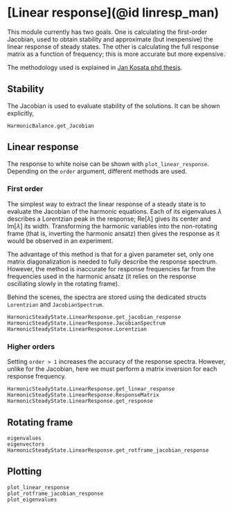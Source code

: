 # [Linear response](@id linresp_man)

This module currently has two goals. One is calculating the first-order Jacobian, used to obtain stability and approximate (but inexpensive) the linear response of steady states. The other is calculating the full response matrix as a function of frequency; this is more accurate but more expensive.

The methodology used is explained in [Jan Kosata phd thesis](https://www.doi.org/10.3929/ethz-b-000589190).

## Stability

The Jacobian is used to evaluate stability of the solutions. It can be shown explicitly,

```@docs; canonical=false
HarmonicBalance.get_Jacobian
```

## Linear response

The response to white noise can be shown with `plot_linear_response`. Depending on the `order` argument, different methods are used.

### First order

The simplest way to extract the linear response of a steady state is to evaluate the Jacobian of the harmonic equations. Each of its eigenvalues $\lambda$ describes a Lorentzian peak in the response; $\text{Re}[\lambda]$ gives its center and $\text{Im}[\lambda]$ its width. Transforming the harmonic variables into the non-rotating frame (that is, inverting the harmonic ansatz) then gives the response as it would be observed in an experiment.

The advantage of this method is that for a given parameter set, only one matrix diagonalization is needed to fully describe the response spectrum. However, the method is inaccurate for response frequencies far from the frequencies used in the harmonic ansatz (it relies on the response oscillating slowly in the rotating frame).

Behind the scenes, the spectra are stored using the dedicated structs `Lorentzian` and `JacobianSpectrum`.

```@docs; canonical=false
HarmonicSteadyState.LinearResponse.get_jacobian_response
HarmonicSteadyState.LinearResponse.JacobianSpectrum
HarmonicSteadyState.LinearResponse.Lorentzian
```

### Higher orders

Setting `order > 1` increases the accuracy of the response spectra. However, unlike for the Jacobian, here we must perform a matrix inversion for each response frequency.  

```@docs; canonical=false
HarmonicSteadyState.LinearResponse.get_linear_response
HarmonicSteadyState.LinearResponse.ResponseMatrix
HarmonicSteadyState.LinearResponse.get_response
```

## Rotating frame

```@docs; canonical=false
eigenvalues
eigenvectors
HarmonicSteadyState.LinearResponse.get_rotframe_jacobian_response
```

## Plotting

```@docs; canonical=false
plot_linear_response
plot_rotframe_jacobian_response
plot_eigenvalues
```
